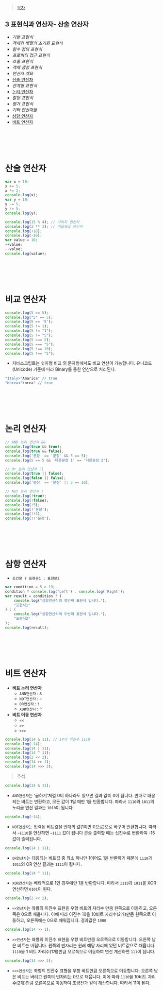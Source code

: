> [목차](index.md)  
## 3 표현식과 연산자- 산술 연산자
- *기본 표현식*
- *객체와 배열의 초기화 표현식*
- *함수 정의 표현식*
- *프로퍼티 접근 표현식*
- *호출 표현식*
- *객체 생성 표현식*
- *연산자 개요*
- [산술 연산자](#산술-연산자)
- *관계형 표현식*
- [논리 연산자](#논리-연산자)
- *할당 표현식*
- *평가 표현식*
- *기타 연산자들*
- [삼항 연산자](#삼항-연산자)
- [비트 연산자](#비트-연산자)


<br><br>
<br><br>





# 산술 연산자
```javascript
var x = 10;
x += 5;
x *= 2;
console.log(x);
var y = 10;
y -= 5;
y /= 5;
console.log(y);

console.log(15 % 4); // 나머지 연산자
console.log(3 ** 3); // 거듭제곱 연산자
console.log(+10);
console.log(-10);
var value = 10;
++value;
--value;
console.log(value);
```  

<br><br>
<br><br>






# 비교 연산자
```javascript
console.log(5 == 5);
console.log("5" == 5);
console.log(5 == '5');
console.log(5 != 1);
console.log(5 != "1");
console.log(5 != "5");
console.log(5 === 5);
console.log(5 === "5");
console.log(5 !== 10);
console.log(5 !== "5");
```
- 자바스크립트는 숫자형 비교 외 문자형에서도 비교 연산이 가능합니다. 유니코드(Unicode) 기준에 따라 Binary를 통한 연산으로 처리된다.
```javascript
"Italy>"Amarica" // true
"Korea<"korea" // true
```  

<br><br>
<br><br>





# 논리 연산자
```javascript
// AND 논리 연산자 &&
console.log(true && true);
console.log(true && false);
console.log('문장' == '문장' && 5 == 5);
console.log(5 == 5 && '다른문장 1' == '다른문장 2');

// Or 논리 연산자 ||
console.log(true || false);
console.log(false || false);
console.log('문장' == '문장' || 5 == 10);

// Not 논리 연산자 !
console.log(!true);
console.log(!false);
console.log(!5);
console.log(!'문장');
console.log(!!5);
console.log(!!'문장');
```  

<br><br>
<br><br>





# 삼항 연산자
- `조건문 ? 표현문1 : 표현문2`
```javascript
var condition = 5 > 10;
condition ? console.log('Left') : console.log('Right');
var result = condition ? (
    console.log("삼항연산식의 첫번째 표현식 입니다."),
    "표현식1"
) : (
    console.log("삼항연산식의 두번째 표현식 입니다."),
    "표현식2"
);
console.log(result);
```  

<br><br>
<br><br>





# 비트 연산자  
- **비트 논리 연산자**
  - `AND연산자` : `&`
  - `NOT연산자` : `~`
  - `OR연산자` : `!`
  - `XOR연산자` : `^`
- **비트 이동 연산자**
  - `<<`
  - `>>`
  - `>>>`
```javascript
console.log(14 & 11); // 14의 이진수 1110 
console.log(~14); 
console.log(14 | 11);
console.log(14 ^ 11);
console.log(2 << 2);
console.log(14 >> 1);
console.log(14 >>> 2);
```
> 주석
```javascript
console.log(14 & 11);
```
- `AND연산자`는 '곱하기'처럼 0이 하나라도 있으면 결과 값이 0이 됩니다.
 반대로 대응되는 비트는 변환하고, 모든 값이 1일 때만 1을 반환합니다. 따라서 `1110`와 `1011`의 노리곱 연산 결과는 `1010`이 됩니다.  
```javascript
console.log(~14);
```
- `NOT연산자`는 입력된 비트값을 반대의 값(1이면 0으로)으로 바꾸어 반환합니다. 따라서 `~1110`을 연산하면 `~1111` 값이 됩니다
 콘솔 출력할 때는 십진수로 변환하여 -15값이 출력됩니다.  
```javascript
console.log(14 | 11);
```
- `OR연산자`는 대응되는 비트값 중 최소 하나만 1이어도 1을 반환하기 때문에 `1110`과 `1011`의 OR 연산 결과는 `1111`이 됩니다.  
```javascript
console.log(14 ^ 11);
```
- `XOR연산자`는 베타적으로 1인 경우에만 1을 반환합니다. 따라서 `1110`과 `1011`을 XOR 연산하면 `0101`이 된다.  
```javascript
console.log(2 << 2);
```
- `<<연산자`는 좌황의 이진수 표현을 우항 비트의 자리수 만큼 원쪽으로 이동하고, 오른쪽은 0으로 채웁니다.
 이에 따라 이진수 10을 10비트 자리수(2개)만큼 원쪽으로 이동하고, 오른쪽에는 0으로 채워집니다. 결과값은 `1000`  
```javascript
console.log(14 >> 1);
```
- `>>연산자`는 좌항의 이진수 표현을 우항 비트만큼 오르쪽으로 이동합니다. 오른쪽 남은 비트는 버립니다.
 원쪽의 빈자리는 원래 해당 자리에 있던 비트값으로 채웁니다. `1110`을 1 비트 자리수(1개)만큼 오르쪽으로 이동하여 연산 계산하면 `111`이 됩니다.  
```javascript
console.log(14 >>> 2);
```
- `>>>연산자`는 좌항의 인진수 표형을 우항 비트만큼 오른쪽으로 이동합니다. 오른쪽 남은 비트는 버리고 원쪽의 빈자리는 0으로 채웁니다.
 이에 따라 `1110`을 10비트 자리수(2개)만큼 오른쪽으로 이동하여 조금전과 같이 계산합니다. 따라서 11이 된다.  